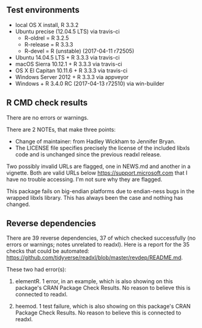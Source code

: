 ## Test environments

* local OS X install, R 3.3.2
* Ubuntu precise (12.04.5 LTS) via travis-ci
  - R-oldrel = R 3.2.5 
  - R-release = R 3.3.3
  - R-devel = R (unstable) (2017-04-11 r72505)
* Ubuntu 14.04.5 LTS + R 3.3.3 via travis-ci
* macOS Sierra 10.12.1 + R 3.3.3 via travis-ci
* OS X El Capitan 10.11.6 + R 3.3.3 via travis-ci
* Windows Server 2012 + R 3.3.3 via appveyor
* Windows + R 3.4.0 RC (2017-04-13 r72510) via win-builder

## R CMD check results

There are no errors or warnings.

There are 2 NOTEs, that make three points:

  * Change of maintainer: from Hadley Wickham to Jennifer Bryan.
  * The LICENSE file specifies precisely the license of the included libxls code and is unchanged since the previous readxl release.

Two possibly invalid URLs are flagged, one in NEWS.md and another in a vignette. Both are valid URLs below https://support.microsoft.com that I have no trouble accessing. I'm not sure why they are flagged.

This package fails on big-endian platforms due to endian-ness bugs in the wrapped libxls library. This has always been the case and nothing has changed.

## Reverse dependencies

There are 39 reverse dependencies, 37 of which checked successfully (no errors or warnings; notes unrelated to readxl). Here is a report for the 35 checks that could be automated:
https://github.com/tidyverse/readxl/blob/master/revdep/README.md.

These two had error(s):

1. elementR. 1 error, in an example, which is also showing on this package's CRAN Package Check Results. No reason to believe this is connected to readxl.
  
2. heemod. 1 test failure, which is also showing on this package's CRAN Package Check Results. No reason to believe this is connected to readxl.
